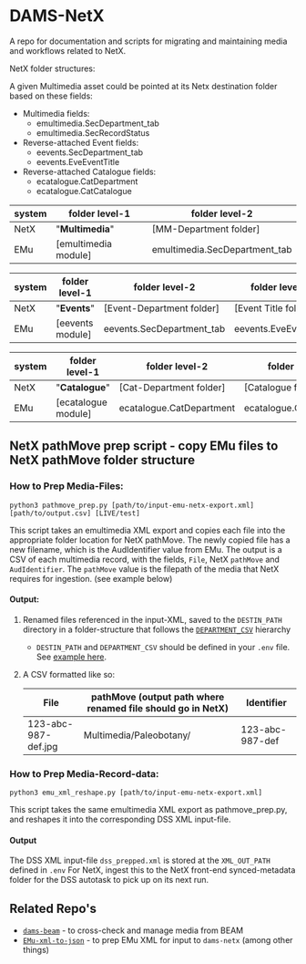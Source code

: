 # DAMS-NetX

A repo for documentation and scripts for migrating and maintaining media and workflows related to NetX.

NetX folder structures:

A given Multimedia asset could be pointed at its Netx destination folder based on these fields:
- Multimedia fields:
  - emultimedia.SecDepartment_tab
  - emultimedia.SecRecordStatus
- Reverse-attached Event fields:
  - eevents.SecDepartment_tab
  - eevents.EveEventTitle
- Reverse-attached Catalogue fields:
  - ecatalogue.CatDepartment
  - ecatalogue.CatCatalogue

system | folder level-1 | folder level-2
-|-|-
NetX |  "**Multimedia**" | [MM-Department folder]
EMu | [emultimedia module] | emultimedia.SecDepartment_tab 

system | folder level-1 | folder level-2 | folder level-3
-|-|-|-
NetX | "**Events**" | [Event-Department folder] | [Event Title folder]
EMu | [eevents module] | eevents.SecDepartment_tab | eevents.EveEventTitle

system | folder level-1 | folder level-2 | folder level-3
-|-|-|-
NetX | "**Catalogue**" | [Cat-Department folder] | [Catalogue folder]
EMu | [ecatalogue module] | ecatalogue.CatDepartment | ecatalogue.CatCatalogue

## NetX pathMove prep script - copy EMu files to NetX pathMove folder structure

### How to Prep Media-Files:
`python3 pathmove_prep.py [path/to/input-emu-netx-export.xml] [path/to/output.csv] [LIVE/test]`

This script takes an emultimedia XML export and copies each file into the appropriate
folder location for NetX pathMove. The newly copied file has a new filename, which
is the AudIdentifier value from EMu. The output is a CSV of each multimedia record, with
the fields, `File`, NetX `pathMove` and `AudIdentifier`. The `pathMove` value 
is the filepath of the media that NetX requires for ingestion. (see example below)

#### Output:

1. Renamed files referenced in the input-XML, saved to the `DESTIN_PATH` directory in a folder-structure that follows the [`DEPARTMENT_CSV`](https://github.com/fieldmuseum/dams-netx/blob/main/data/config/SecDepartment_hierarchy.csv) hierarchy
    - `DESTIN_PATH` and `DEPARTMENT_CSV` should be defined in your `.env` file. See [example here](https://github.com/fieldmuseum/dams-netx/blob/main/.env.example).
2. A CSV formatted like so:

    File | pathMove (output path where renamed file should go in NetX) | Identifier
    -|-|-
    123-abc-987-def.jpg | Multimedia/Paleobotany/ | 123-abc-987-def


### How to Prep Media-Record-data:
`python3 emu_xml_reshape.py [path/to/input-emu-netx-export.xml]`

This script takes the same emultimedia XML export as pathmove_prep.py, and reshapes it into 
the corresponding DSS XML input-file.

#### Output
The DSS XML input-file `dss_prepped.xml` is stored at the `XML_OUT_PATH` defined in `.env`
For NetX, ingest this to the NetX front-end synced-metadata folder for the DSS autotask to pick up on its next run.



## Related Repo's

- [`dams-beam`](https://github.com/fieldmuseum/dams-beam) - to cross-check and manage media from BEAM
- [`EMu-xml-to-json`](https://github.com/fieldmuseum/EMu-xml-to-json) - to prep EMu XML for input to `dams-netx` (among other things)
